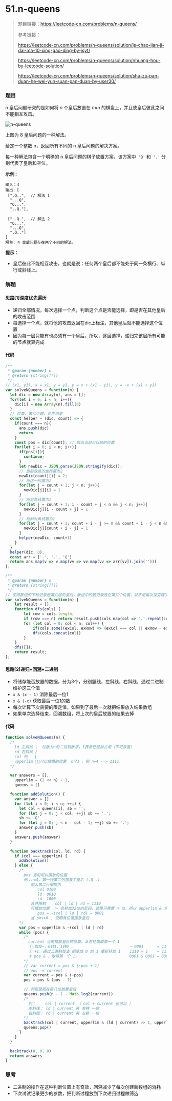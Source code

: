 # 51.n-queens

> 题目链接：https://leetcode-cn.com/problems/n-queens/
>
> 参考链接：
>
> https://leetcode-cn.com/problems/n-queens/solution/js-chao-jian-ji-dai-ma-10-xing-gao-ding-by-jsyt/
>
> https://leetcode-cn.com/problems/n-queens/solution/nhuang-hou-by-leetcode-solution/
>
> https://leetcode-cn.com/problems/n-queens/solution/shu-zu-pan-duan-he-wei-yun-suan-pan-duan-by-user30/

### 题目

*n* 皇后问题研究的是如何将 *n* 个皇后放置在 *n*×*n* 的棋盘上，并且使皇后彼此之间不能相互攻击。

![n-queens](https://assets.leetcode-cn.com/aliyun-lc-upload/uploads/2018/10/12/8-queens.png)

上图为 8 皇后问题的一种解法。

给定一个整数 n，返回所有不同的 n 皇后问题的解决方案。

每一种解法包含一个明确的 n 皇后问题的棋子放置方案，该方案中` 'Q'` 和` '.'` 分别代表了皇后和空位。

**示例  :**

```
输入：4
输出：[
 [".Q..",  // 解法 1
  "...Q",
  "Q...",
  "..Q."],

 ["..Q.",  // 解法 2
  "Q...",
  "...Q",
  ".Q.."]
]
解释: 4 皇后问题存在两个不同的解法。
```

**提示：**

- 皇后彼此不能相互攻击，也就是说：任何两个皇后都不能处于同一条横行、纵行或斜线上。



### 解题

#### 思路[1]深度优先遍历

* 递归全部情况，每次选择一个点，判断这个点是否能选择，即是否在其他皇后的攻击范围
* 每选择一个点，就将他的攻击返回在dic上标注，其他皇后就不能选择这个位置
* 因为每一层只能有也必须有一个皇后，所以，逐层选择，递归完该层所有可能的节点就算完成

#### 代码

```javascript
/**
 * @param {number} n
 * @return {string[][]}
 */
// (x1, y1), x = x1, y = y1, y = x + (x1 - y1), y = -x + (x1 + y1)
var solveNQueens = function(n) {
  let dic = new Array(n), ans = [];
  for(let i = 0; i < n; i++){
    dic[i] = new Array(n).fill(0)
  }
  // 位置，第几个球，此次结果
  const helper = (dic, count) => {
    if(count === n){
      ans.push(dic)
      return 
    }
    const pos = dic[count]; // 取出当前可以放的位置
    for(let i = 0; i < n; i++){
      if(pos[i]){
        continue;
      }
      let newDic = JSON.parse(JSON.stringify(dic));
      // 当前放点的坐标置为2
      newDic[count][i] = 2;
      // 将这一列置为1
      for(let j = count + 1; j < n; j++){
        newDic[j][i] = 1
      }
      // 将对角线置为1
      for(let j = count + 1; i - count + j < n && j < n; j++){
        newDic[j][i - count + j] = 1
      }
      // 将斜对角线置为1
      for(let j = count + 1; count + i - j >= 0 && count + i - j < n && j < n; j++){
        newDic[j][count + i - j] = 1
      }
      helper(newDic, count+1)
    }
  }
  helper(dic, 0);
  const arr = ['.', '.', 'Q']
  return ans.map(v => v.map(vv => vv.map(vv => arr[vv]).join('')))
};

/**
 * @param {number} n
 * @return {string[][]}
 */
// 使用数组的下标记录是第几层的皇后，数组中的数记录放在第几个位置，就不用每次深克隆字典，也不用回溯了
var solveNQueens = function(n) {
    let result = [];
    function dfs(cols) {
        let row = cols.length;
        if (row === n) return result.push(cols.map(col => '.'.repeat(col) + 'Q' + '.'.repeat(n - col -1)));
        for (let col = 0; col < n; col++) {
            if(cols.some((exCol, exRow) => (exCol === col || exRow - exCol === row - col || exRow + exCol === row + col))) continue;
            dfs(cols.concat(col))
        }
    }
    dfs([]);
    return result;
};
```

#### 思路[2]递归+回溯+二进制

* 将储存能否放置的数据，分为3个，分别竖线，左斜线，右斜线，通过二进制维护这三个值
* `x & (x - 1)` 消除最后一位1
* `x & (-x)` 获取最后一位1的数
* 每次计算下次需要的限定值，如果到了最后一次就把结果放入结果数组
* 如果单次选择结束，回溯数组，将上次的皇后放置的结果去掉

#### 代码

```javascript
function solveNQueens(n) {
  /* 
    ld 左斜线 \  位数为n的二进制数字，1表示已经被占用（不可放置）
    rd 右斜线 /  
    col 列   |  
    upperlim 可以放置的位置  n个1 ，例 n=4 --> 1111
  */

  var answers = [],
    upperlim = (1 << n) - 1,
    queens = []

  function addSolution() {
    var answer = []
    for (let i = 0; i < n; ++i) {
      let col = queens[i], sb = '';
      for (let j = 0; j < col; ++j) sb += '.';
      sb += 'Q'
      for (let j = 0; j < n - col - 1; ++j) sb += '.';
      answer.push(sb)
    }
    answers.push(answer)
  }

  function backtrack(col, ld, rd) {
    if (col === upperlim) {
      addSolution()
    } else {
      /* 
        pos 当前可以摆放的位置 
        例：n=4，第一行第二列摆放了皇后 (.Q..)
           那么第二行限制为
              col 0100    
              ld  0010
              rd  1000
           合并限制    col | ld | rd = 1110
           可摆放位置 （~ 会转成32位的反码，这里只需要 n 位，所以 upperlim & 舍去多余的位数）
              pos = ~(col | ld | rd) = 0001 
           当 pos>0 , 说明有位置摆放皇后
      */
      var pos = upperlim & ~(col | ld | rd)
      while (pos) {
        /* 
          current 当前摆放皇后的位置，从右往做取第一个 1
          ① 取反~，0转1，1转0 ，                        ~ 0001      = 1110
          ② +1，通过二进制加法 把变成 0 的 1 重新转成 1    1110 + 1    = 1111
          ③ pos & ，取得第一个 1，                      0001 & 0001 = 0001
        */
        // var current = pos & (~pos + 1)
        // pos -= current
        var current = pos & (-pos)
        pos = pos & (pos - 1)

        // 判断是把在第几位放置皇后
        queens.push(n - 1 - Math.log2(current))
        /* 
          列：    col | current （ col + current 也可以 ）
          左斜线： ld | current 再 右移 一位
          右斜线： rd | current 再 左移 一位
        */
        backtrack(col | current, upperlim & (ld | current) >> 1, upperlim & (rd | current) << 1)
        queens.pop()
      }
    }
  }

  backtrack(0, 0, 0)
  return answers
}
```



### 思考

* 二进制的操作在这种判断位置上有奇效，回溯减少了每次创建新数组的消耗
* 下次试试记录更少的参数，把判断过程放到下次递归过程做筛选